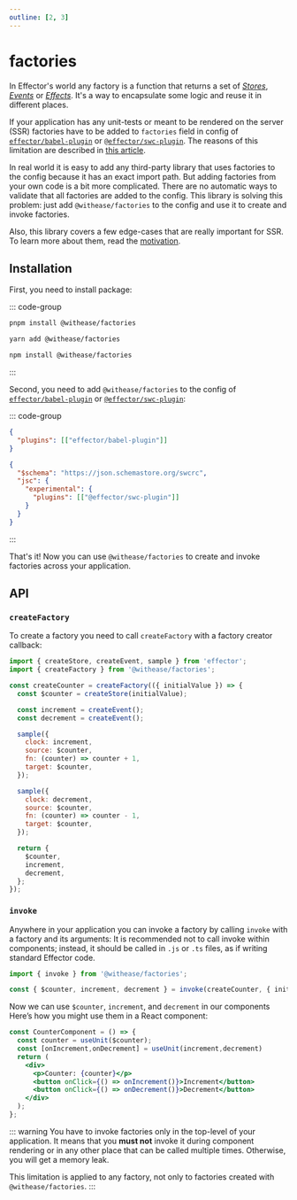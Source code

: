 ```yaml
---
outline: [2, 3]
---
```


# factories

In Effector's world any factory is a function that returns a set of [_Stores_](https://effector.dev/docs/api/effector/store), [_Events_](https://effector.dev/en/api/effector/event/) or [_Effects_](https://effector.dev/docs/api/effector/effect). It's a way to encapsulate some logic and reuse it in different places.

If your application has any unit-tests or meant to be rendered on the server (SSR) factories have to be added to `factories` field in config of [`effector/babel-plugin`](https://effector.dev/docs/api/effector/babel-plugin/) or [`@effector/swc-plugin`](https://github.com/effector/swc-plugin). The reasons of this limitation are described in [this article](https://farfetched.pages.dev/recipes/sids.html).

In real world it is easy to add any third-party library that uses factories to the config because it has an exact import path. But adding factories from your own code is a bit more complicated. There are no automatic ways to validate that all factories are added to the config. This library is solving this problem: just add `@withease/factories` to the config and use it to create and invoke factories.

Also, this library covers a few edge-cases that are really important for SSR. To learn more about them, read the [motivation](./motivation).

## Installation

First, you need to install package:

::: code-group

```sh [pnpm]
pnpm install @withease/factories
```

```sh [yarn]
yarn add @withease/factories
```

```sh [npm]
npm install @withease/factories
```

:::

Second, you need to add `@withease/factories` to the config of [`effector/babel-plugin`](https://effector.dev/docs/api/effector/babel-plugin/) or [`@effector/swc-plugin`](https://github.com/effector/swc-plugin):

::: code-group

```json [effector/babel-plugin]
{
  "plugins": [["effector/babel-plugin"]]
}
```

```json [@effector/swc-plugin]
{
  "$schema": "https://json.schemastore.org/swcrc",
  "jsc": {
    "experimental": {
      "plugins": [["@effector/swc-plugin"]]
    }
  }
}
```

:::

That's it! Now you can use `@withease/factories` to create and invoke factories across your application.

## API

### `createFactory`

To create a factory you need to call `createFactory` with a factory creator callback:

```js
import { createStore, createEvent, sample } from 'effector';
import { createFactory } from '@withease/factories';

const createCounter = createFactory(({ initialValue }) => {
  const $counter = createStore(initialValue);

  const increment = createEvent();
  const decrement = createEvent();

  sample({
    clock: increment,
    source: $counter,
    fn: (counter) => counter + 1,
    target: $counter,
  });

  sample({
    clock: decrement,
    source: $counter,
    fn: (counter) => counter - 1,
    target: $counter,
  });

  return {
    $counter,
    increment,
    decrement,
  };
});
```

### `invoke`

Anywhere in your application you can invoke a factory by calling `invoke` with a factory and its arguments:
It is recommended not to call ⁠invoke within components; instead, it should be called in ⁠`.js` or ⁠`.ts` files, as if writing standard Effector code.

```ts
import { invoke } from '@withease/factories';

const { $counter, increment, decrement } = invoke(createCounter, { initialValue: 2 });
```

Now we can use `$counter`, `increment`, and `decrement` in our components
Here’s how you might use them in a React component:

```jsx
const CounterComponent = () => {
  const counter = useUnit($counter);
  const [onIncrement,onDecrement] = useUnit(increment,decrement)
  return (
    <div>
      <p>Counter: {counter}</p>
      <button onClick={() => onIncrement()}>Increment</button>
      <button onClick={() => onDecrement()}>Decrement</button>
    </div>
  );
};
```

::: warning
You have to invoke factories only in the top-level of your application. It means that you **must not** invoke it during component rendering or in any other place that can be called multiple times. Otherwise, you will get a memory leak.

This limitation is applied to any factory, not only to factories created with `@withease/factories`.
:::
